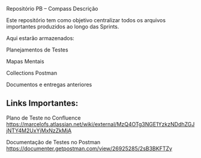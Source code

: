 Repositório PB – Compass
Descrição

Este repositório tem como objetivo centralizar todos os arquivos importantes produzidos ao longo das Sprints.

Aqui estarão armazenados:

Planejamentos de Testes

Mapas Mentais

Collections Postman

Documentos e entregas anteriores

## Links Importantes:

Plano de Teste no Confluence
https://marcelofs.atlassian.net/wiki/external/MzQ4OTg3NGE1YzkzNDdhZGJjNTY4M2UxYjMxNzZkMjA

Documentação de Testes no Postman
https://documenter.getpostman.com/view/26925285/2sB3BKFTZy